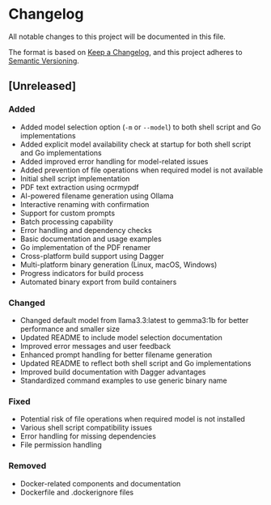 # Changelog

All notable changes to this project will be documented in this file.

The format is based on [Keep a Changelog](https://keepachangelog.com/en/1.1.0/),
and this project adheres to [Semantic Versioning](https://semver.org/spec/v2.0.0.html).

## [Unreleased]

### Added
- Added model selection option (`-m` or `--model`) to both shell script and Go implementations
- Added explicit model availability check at startup for both shell script and Go implementations
- Added improved error handling for model-related issues
- Added prevention of file operations when required model is not available
- Initial shell script implementation
- PDF text extraction using ocrmypdf
- AI-powered filename generation using Ollama
- Interactive renaming with confirmation
- Support for custom prompts
- Batch processing capability
- Error handling and dependency checks
- Basic documentation and usage examples
- Go implementation of the PDF renamer
- Cross-platform build support using Dagger
- Multi-platform binary generation (Linux, macOS, Windows)
- Progress indicators for build process
- Automated binary export from build containers

### Changed
- Changed default model from llama3.3:latest to gemma3:1b for better performance and smaller size
- Updated README to include model selection documentation
- Improved error messages and user feedback
- Enhanced prompt handling for better filename generation
- Updated README to reflect both shell script and Go implementations
- Improved build documentation with Dagger advantages
- Standardized command examples to use generic binary name

### Fixed
- Potential risk of file operations when required model is not installed
- Various shell script compatibility issues
- Error handling for missing dependencies
- File permission handling

### Removed
- Docker-related components and documentation
- Dockerfile and .dockerignore files
